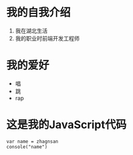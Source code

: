 #  我的自我介绍
1. 我在湖北生活
2. 我的职业时前端开发工程师

# 我的爱好
* 唱
* 跳
* rap

# 这是我的JavaScript代码
```javasc
var name = zhagnsan
console("name")
```  